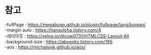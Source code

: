 # 참고
-fullPage : https://megabogo.github.io/plugin/fullpage/lang/korean/<br>
-margin auto : https://hansolcha.tistory.com/4<br>
-레이아웃 : https://velog.io/@cow0731/HTMLCSS-Layout-All<br>
-background-size : https://aboooks.tistory.com/165<br>
-aos : https://michalsnik.github.io/aos/<br>